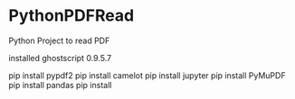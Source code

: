 # PythonPDFRead
 Python Project to read PDF
 
 installed ghostscript 0.9.5.7
 
 pip install pypdf2
 pip install camelot
 pip install jupyter
 pip install PyMuPDF
 pip install pandas
pip install 